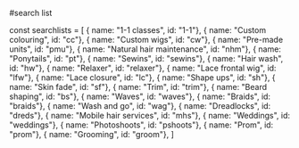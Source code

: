#search list 

const searchlists = [
  { name: "1-1 classes", id: "1-1"},
  { name: "Custom colouring", id: "cc"},
  { name: "Custom wigs", id: "cw"},
  { name: "Pre-made units", id: "pmu"},
  { name: "Natural hair maintenance", id: "nhm"},
  { name: "Ponytails", id: "pt"},
  { name: "Sewins", id: "sewins"},
  { name: "Hair wash", id: "hw"},
  { name: "Relaxer", id: "relaxer"},
  { name: "Lace frontal wig", id: "lfw"},
  { name: "Lace closure", id: "lc"},
  { name: "Shape ups", id: "sh"},
  { name: "Skin fade", id: "sf"},
  { name: "Trim", id: "trim"},
  { name: "Beard shaping", id: "bs"},
  { name: "Waves", id: "waves"},
  { name: "Braids", id: "braids"},
  { name: "Wash and go", id: "wag"},
  { name: "Dreadlocks", id: "dreds"},
  { name: "Mobile hair services", id: "mhs"},
  { name: "Weddings", id: "weddings"},
  { name: "Photoshoots", id: "pshoots"},
  { name: "Prom", id: "prom"},
  { name: "Grooming", id: "groom"},
]